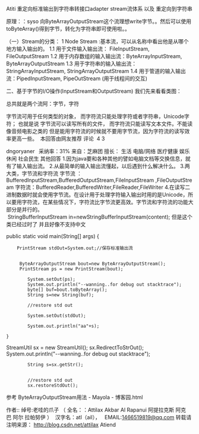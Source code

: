 Atiti 重定向标准输出到字符串转接口adapter stream流体系 以及 重定向到字符串

原理：：syso  向ByteArrayOutputStream这个流理想write字节。。然后可以使用toByteArray()得到字节，转化为字符串即可使用啦。。

（一）Stream的分类：
1 Node Stream :基本流，可以从名称中看出他是从哪个地方输入输出的。
1.1 用于文件输入输出流： FileInputStream, FileOutputStream
1.2 用于内存数组的输入输出流：ByteArrayInputStream, ByteArrayOutputStream
1.3 用于字符串的输入输出流：StringArrayInputStream, StringArrayOutputStream
1.4 用于管道的输入输出流：PipedInputStream, PipeOutStream (用于线程间的交互)

二、基于字节的I/O操作(InputStream和OutputStream)
我们先来看看类图：


总共就是两个流阿：字节，字符
 
字节流可用于任何类型的对象，
而字符流只能处理字符或者字符串，Unicode字符；
也就是说 字节流可以读写所有的文件，
而字符流只能读写文本文件。不能读像音频电影之类的
但是能用字符流的时候就不要用字节流，因为字符流的读写效率更高一些。
 本回答由网友推荐
评论 
4 3

dngoryaner 
采纳率：31% 来自：芝麻团 擅长： 生活 电脑/网络 医疗健康 娱乐休闲 社会民生
其他回答
1.因为java要和各种其他的譬如电脑文档等交换信息，就有了输入输出流。
2.从最简单的输入输出流懂起，以后遇到什么解决什么。
3.两大类，字节流和字符流
字节流 ：BufferedInputStream,BufferedOutputStream,FileInputStream ,FileOutputStream
字符流：BufferedReader,BufferedWriter,FileReader,FileWriter
4.在读写二进制数据时就会使用字节流。在设计用于处理字符输入输出时用的是Unicode，所以要用字符流，在某些情况下，字符流比字节流更高效。字节流和字符流的功能大部分是并行的。
 StringBufferInputStream in=newStringBufferInputStream(content); 但是这个类已经过时了 并且好像不支持中文



public static void main(String[] args) {
		
	    PrintStream stdOut=System.out;//保存标准输出流
	    
	    
		 ByteArrayOutputStream bout=new ByteArrayOutputStream();
		 PrintStream ps = new PrintStream(bout);
	      
	        System.setOut(ps);
	        System.out.println("--wanning..for debug out stacktrace");
	        byte[] buf=bout.toByteArray();
	        String s=new String(buf);
	        
	        //restore std out
	    
	        System.setOut(stdOut);
	        
	        System.out.println("aa"+s);

	}



  StreamUtil sx = new StreamUtil();
			sx.RedirectToStrOut();
	        System.out.println("--wanning..for debug out stacktrace");
	      
	        String s=sx.getStr();
	     
	        
	        //restore std out
	        sx.restoreStdOut();



参考
ByteArrayOutputStream用法 - Mayola - 博客园.html

作者:: 绰号:老哇的爪子 （ 全名：：Attilax Akbar Al Rapanui 阿提拉克斯 阿克巴 阿尔 拉帕努伊 ） 
汉字名：atl（ail），   EMAIL:1466519819@qq.com
转载请注明来源： http://blog.csdn.net/attilax
Atiend

